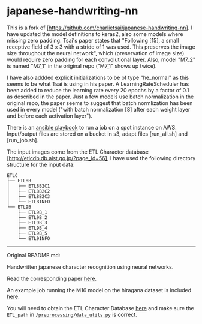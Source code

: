 # japanese-handwriting-nn

This is a fork of [https://github.com/charlietsai/japanese-handwriting-nn]. I have updated the model definitions
to keras2, also some models where missing zero padding. Tsai's paper states that "Following [15], a small receptive field of 3 x 3 with a stride of 1 was used. This preserves the image size throughout the neural network", which (preservation of image size) would require zero padding for each convolutional layer. Also, model "M7_2" is 
named "M7_1" in the original repo ("M7_1" shows up twice).

I have also addded explicit initializations to be of type "he_normal" as this seems to be what Tsai is using in 
his paper. A LearningRateScheduler has been added to reduce the learning rate every 20 epochs by a factor
of 0.1 as described in the paper. Just a few models use batch normalization in the original repo, the paper seems
to suggest that batch normlization has been used in every model ("with batch normalization [8] after each weight
layer and before each activation layer").

There is an [ansible playbook](aws_start_spot_job.yml) to run a job on a spot instance on AWS. 
Input/output files are stored on a bucket in s3, adapt files [run_all.sh] and [run_job.sh]. 

The input images come from the ETL Character database [http://etlcdb.db.aist.go.jp/?page_id=56], I have
used the following directory structure for the input data:

    ETLC
    ├── ETL8B
    │   ├── ETL8B2C1
    │   ├── ETL8B2C2
    │   ├── ETL8B2C3
    │   └── ETL8INFO
    └── ETL9B
        ├── ETL9B_1
        ├── ETL9B_2
        ├── ETL9B_3
        ├── ETL9B_4
        ├── ETL9B_5
        └── ETL9INFO

---------
Original README.md:

Handwritten japanese character recognition using neural networks.

Read the corresponding paper [here](writeup.pdf).

An example job running the M16 model on the hiragana dataset is included [here](example_job.py). 

You will need to obtain the ETL Character Database [here](http://etlcdb.db.aist.go.jp/) and make sure the `ETL_path` in [`/preprocessing/data_utils.py`](/preprocessing/data_utils.py) is correct.
